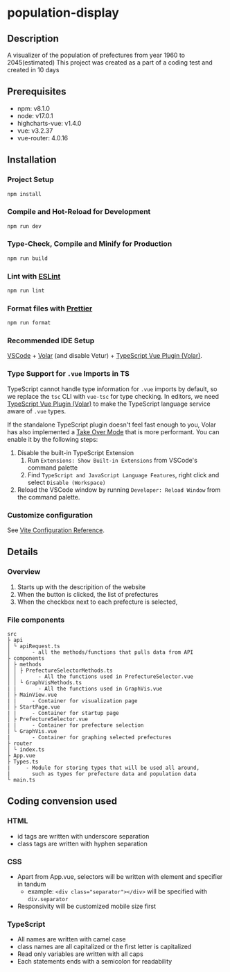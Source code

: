 # population-display

## Description
A visualizer of the population of prefectures from year 1960 to 2045(estimated)
This project was created as a part of a coding test and created in 10 days

## Prerequisites
* npm: v8.1.0
* node: v17.0.1
* highcharts-vue: v1.4.0
* vue: v3.2.37
* vue-router: 4.0.16


## Installation
### Project Setup
```sh
npm install
```

### Compile and Hot-Reload for Development
```sh
npm run dev
```

### Type-Check, Compile and Minify for Production
```sh
npm run build
```


### Lint with [ESLint](https://eslint.org/)
```sh
npm run lint
```

### Format files with [Prettier](https://prettier.io)
```sh
npm run format
```

### Recommended IDE Setup
[VSCode](https://code.visualstudio.com/) + [Volar](https://marketplace.visualstudio.com/items?itemName=Vue.volar) (and disable Vetur) + [TypeScript Vue Plugin (Volar)](https://marketplace.visualstudio.com/items?itemName=Vue.vscode-typescript-vue-plugin).

### Type Support for `.vue` Imports in TS
TypeScript cannot handle type information for `.vue` imports by default, so we replace the `tsc` CLI with `vue-tsc` for type checking. In editors, we need [TypeScript Vue Plugin (Volar)](https://marketplace.visualstudio.com/items?itemName=Vue.vscode-typescript-vue-plugin) to make the TypeScript language service aware of `.vue` types.

If the standalone TypeScript plugin doesn't feel fast enough to you, Volar has also implemented a [Take Over Mode](https://github.com/johnsoncodehk/volar/discussions/471#discussioncomment-1361669) that is more performant. You can enable it by the following steps:

1. Disable the built-in TypeScript Extension
    1) Run `Extensions: Show Built-in Extensions` from VSCode's command palette
    2) Find `TypeScript and JavaScript Language Features`, right click and select `Disable (Workspace)`
2. Reload the VSCode window by running `Developer: Reload Window` from the command palette.

### Customize configuration
See [Vite Configuration Reference](https://vitejs.dev/config/).


## Details
### Overview
1. Starts up with the descripition of the website
2. When the button is clicked, the list of prefectures
3. When the checkbox next to each prefecture is selected, 

### File components
```
src
├ api
│ └ apiRequest.ts
│       - all the methods/functions that pulls data from API
├ components
│ ├ methods
│ │ ├ PrefectureSelectorMethods.ts
│ │       - All the functions used in PrefectureSelector.vue
│ │ └ GraphVisMethods.ts
| |       - All the functions used in GraphVis.vue
│ ├ MainView.vue
| |     - Container for visualization page
│ ├ StartPage.vue
| |     - Container for startup page
│ ├ PrefectureSelector.vue
| |     - Container for prefecture selection
│ └ GraphVis.vue
|       - Container for graphing selected prefectures
├ router
│ └ index.ts
├ App.vue
├ Types.ts
|     - Module for storing types that will be used all around,
|       such as types for prefecture data and population data
└ main.ts
```
## Coding convension used
### HTML
* id tags are written with underscore separation
* class tags are written with hyphen separation

### CSS
* Apart from App.vue, selectors will be written with element and specifier in tandum
  * example: `<div class="separator"></div>` will be specified with `div.separator`
* Responsivity will be customized mobile size first

### TypeScript
* All names are written with camel case
* class names are all capitalized or the first letter is capitalized
* Read only variables are written with all caps
* Each statements ends with a semicolon for readability
